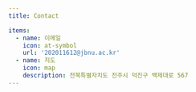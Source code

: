 ```yaml
---
title: Contact

items:
  - name: 이메일
    icon: at-symbol
    url: '202011612@jbnu.ac.kr'
  - name: 지도
    icon: map
    description: 전북특별자치도 전주시 덕진구 백제대로 567
---
```

